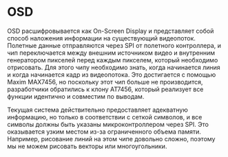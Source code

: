 # OSD
OSD расшифровывается как On-Screen Display и представляет собой способ наложения информации на существующий видеопоток. Полетные данные отправляются через SPI от полетного 
контроллера, и чип переключается между внешним источником видео и внутренним генератором пикселей перед каждым пикселем, который необходимо отрисовать. Для этого чипу 
необходимо знать, когда начинается линия и когда начинается кадр из видеопотока. Это достигается с помощью Maxim MAX7456, но поскольку этот чип больше не производится, 
разработчики обратились к клону AT7456, который реализует все функции идентично и совместим по выводам.

Текущая система действительно предоставляет адекватную информацию, но только в соответствии с сеткой символов, и все символы должны быть указаны микроконтроллером через SPI. 
Это оказывается узким местом из-за ограниченного объема памяти. Например, рисование линий на этом чипе довольно сложно, поэтому мы не можем рисовать векторы или многоугольники. 
